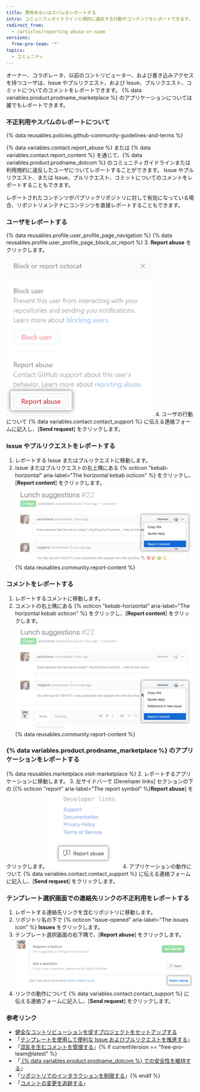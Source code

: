```yaml
---
title: 悪用あるいはスパムをレポートする
intro: コミュニティガイドラインと規約に違反する行動やコンテンツをレポートできます。
redirect_from:
  - /articles/reporting-abuse-or-spam
versions:
  free-pro-team: '*'
topics:
  - コミュニティ
---
```


オーナー、コラボレータ、以前のコントリビューター、および書き込みアクセスを持つユーザは、Issue やプルリクエスト、および Issue、プルリクエスト、コミットについてのコメントをレポートできます。 {% data variables.product.prodname_marketplace %} のアプリケーションについては誰でもレポートできます。

### 不正利用やスパムのレポートについて

{% data reusables.policies.github-community-guidelines-and-terms %}

{% data variables.contact.report_abuse %} または {% data variables.contact.report_content %} を通じて、{% data variables.product.prodname_dotcom %} のコミュニティガイドラインまたは利用規約に違反したユーザについてレポートすることができます。 Issue やプルリクエスト、または Issue、プルリクエスト、コミットについてのコメントをレポートすることもできます。

レポートされたコンテンツがパブリックリポジトリに対して有効になっている場合、リポジトリメンテナにコンテンツを直接レポートすることもできます。

### ユーザをレポートする

{% data reusables.profile.user_profile_page_navigation %}
{% data reusables.profile.user_profile_page_block_or_report %}
3. **Report abuse** をクリックします。 ![ユーザのブロックあるいは悪用のレポートの選択肢を持つモーダルボックス](/assets/images/help/profile/profile-report-abuse.png)
4. ユーザの行動について {% data variables.contact.contact_support %} に伝える連絡フォームに記入し、[**Send request**] をクリックします。

### Issue やプルリクエストをレポートする

1. レポートする Issue またはプルリクエストに移動します。
2. Issue またはプルリクエストの右上隅にある
{% octicon "kebab-horizontal" aria-label="The horizontal kebab octicon" %} をクリックし、[**Report content**] をクリックします。
  ![コメントをレポートするボタン](/assets/images/help/repository/menu-report-issue-or-pr.png)
{% data reusables.community.report-content %}

### コメントをレポートする

1. レポートするコメントに移動します。
2. コメントの右上隅にある
{% octicon "kebab-horizontal" aria-label="The horizontal kebab octicon" %} をクリックし、[**Report content**] をクリックします。
![コメントをレポートするオプションを含むケバブメニュー](/assets/images/help/repository/menu-report-comment.png)
{% data reusables.community.report-content %}

### {% data variables.product.prodname_marketplace %} のアプリケーションをレポートする

{% data reusables.marketplace.visit-marketplace %}
2. レポートするアプリケーションに移動します。
3. 左サイドバーで [Developer links] セクションの下の [{% octicon "report" aria-label="The report symbol" %}**Report abuse**] をクリックします。 ![{% data variables.product.prodname_marketplace %}のアプリケーションをレポートするボタン](/assets/images/help/marketplace/marketplace-report-app.png)
4. アプリケーションの動作について {% data variables.contact.contact_support %} に伝える連絡フォームに記入し、[**Send request**] をクリックします。

### テンプレート選択画面での連絡先リンクの不正利用をレポートする

1. レポートする連絡先リンクを含むリポジトリに移動します。
2. リポジトリ名の下で {% octicon "issue-opened" aria-label="The issues icon" %} **Issues** をクリックします。
3. テンプレート選択画面の右下隅で、[**Report abuse**] をクリックします。 ![不正利用をレポートするリンク](/assets/images/help/repository/template-chooser-report-abuse.png)
4. リンクの動作について {% data variables.contact.contact_support %} に伝える連絡フォームに記入し、[**Send request**] をクリックします。

### 参考リンク

- [健全なコントリビューションを促すプロジェクトをセットアップする](/articles/setting-up-your-project-for-healthy-contributions)
- 「[テンプレートを使用して便利な Issue およびプルリクエストを推進する](/github/building-a-strong-community/using-templates-to-encourage-useful-issues-and-pull-requests)」
- 「[混乱を生むコメントを管理する](/articles/managing-disruptive-comments)」{% if currentVersion == "free-pro-team@latest" %}
- 「[ {% data variables.product.prodname_dotcom %} での安全性を維持する](/github/building-a-strong-community/maintaining-your-safety-on-github)」
- 「[リポジトリでのインタラクションを制限する](/github/building-a-strong-community/limiting-interactions-in-your-repository)」{% endif %}
- 「[コメントの変更を追跡する](/articles/tracking-changes-in-a-comment)」
